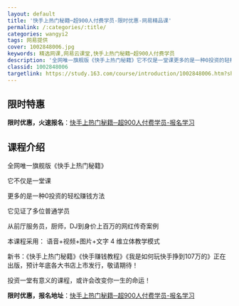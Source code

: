 ```yaml
---
layout: default
title: '快手上热门秘籍─超900人付费学员-限时优惠-网易精品课'
permalink: /:categories/:title/
categories: wangyi2
tags: 网易提供
cover: 1002848006.jpg
keywords: 精选网课,网易云课堂,快手上热门秘籍─超900人付费学员
description: '全网唯一旗舰版《快手上热门秘籍》它不仅是一堂课更多的是一种0投资的轻松赚钱方法它见证了多位普通学员从前厅服务员，厨师，D'
classid: 1002848006
targetlink: https://study.163.com/course/introduction/1002848006.htm?share=1&shareId=1025206652&utm_campaign=share&utm_medium=iphoneShare&utm_source=&utm_u=1025206652
---
```


## 限时特惠

**限时优惠，火速报名**：[快手上热门秘籍─超900人付费学员-报名学习](https://study.163.com/course/introduction/1002848006.htm?share=1&shareId=1025206652&utm_campaign=share&utm_medium=iphoneShare&utm_source=&utm_u=1025206652)

## 课程介绍

全网唯一旗舰版《快手上热门秘籍》

它不仅是一堂课

更多的是一种0投资的轻松赚钱方法

它见证了多位普通学员

从前厅服务员，厨师，DJ到身价上百万的网红传奇案例

本课程采用： 语音+视频+图片+文字   4 维立体教学模式

新书：《快手上热门秘籍》《快手赚钱教程》《我是如何玩快手挣到107万的》正在出版，预计年底各大书店上市发行，敬请期待！

投资一堂有意义的课程，或许会改变你一生的命运！

**限时优惠，报名地址**：[快手上热门秘籍─超900人付费学员-报名学习](https://study.163.com/course/introduction/1002848006.htm?share=1&shareId=1025206652&utm_campaign=share&utm_medium=iphoneShare&utm_source=&utm_u=1025206652)


